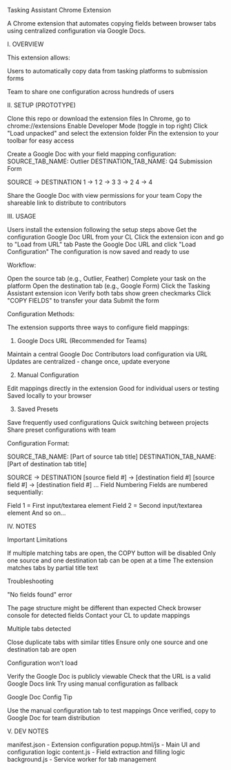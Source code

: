 Tasking Assistant Chrome Extension

A Chrome extension that automates copying fields between browser tabs using centralized configuration via Google Docs. 

I. OVERVIEW

This extension allows:

Users to automatically copy data from tasking platforms to submission forms

Team to share one configuration across hundreds of users

II. SETUP (PROTOTYPE)


Clone this repo or download the extension files
In Chrome, go to chrome://extensions
Enable Developer Mode (toggle in top right)
Click "Load unpacked" and select the extension folder
Pin the extension to your toolbar for easy access


Create a Google Doc with your field mapping configuration:
SOURCE_TAB_NAME: Outlier
DESTINATION_TAB_NAME: Q4 Submission Form

SOURCE -> DESTINATION
1 -> 1
2 -> 3
3 -> 2
4 -> 4

Share the Google Doc with view permissions for your team
Copy the shareable link to distribute to contributors


III. USAGE

Users install the extension following the setup steps above
Get the configuration Google Doc URL from your CL
Click the extension icon and go to "Load from URL" tab
Paste the Google Doc URL and click "Load Configuration"
The configuration is now saved and ready to use


Workflow:

Open the source tab (e.g., Outlier, Feather)
Complete your task on the platform
Open the destination tab (e.g., Google Form)
Click the Tasking Assistant extension icon
Verify both tabs show green checkmarks
Click "COPY FIELDS" to transfer your data
Submit the form

Configuration Methods:

The extension supports three ways to configure field mappings:

1. Google Docs URL (Recommended for Teams)
   
Maintain a central Google Doc
Contributors load configuration via URL
Updates are centralized - change once, update everyone

2. Manual Configuration

Edit mappings directly in the extension
Good for individual users or testing
Saved locally to your browser

3. Saved Presets

Save frequently used configurations
Quick switching between projects
Share preset configurations with team

Configuration Format:

SOURCE_TAB_NAME: [Part of source tab title]
DESTINATION_TAB_NAME: [Part of destination tab title]

SOURCE -> DESTINATION
[source field #] -> [destination field #]
[source field #] -> [destination field #]
...
Field Numbering
Fields are numbered sequentially:

Field 1 = First input/textarea element
Field 2 = Second input/textarea element
And so on...





IV. NOTES

Important Limitations

If multiple matching tabs are open, the COPY button will be disabled
Only one source and one destination tab can be open at a time
The extension matches tabs by partial title text

Troubleshooting

"No fields found" error

The page structure might be different than expected
Check browser console for detected fields
Contact your CL to update mappings

Multiple tabs detected

Close duplicate tabs with similar titles
Ensure only one source and one destination tab are open

Configuration won't load

Verify the Google Doc is publicly viewable
Check that the URL is a valid Google Docs link
Try using manual configuration as fallback

Google Doc Config Tip

Use the manual configuration tab to test mappings
Once verified, copy to Google Doc for team distribution



V. DEV NOTES

manifest.json - Extension configuration
popup.html/js - Main UI and configuration logic
content.js - Field extraction and filling logic
background.js - Service worker for tab management
